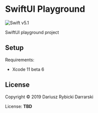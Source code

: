 # SwiftUI Playground

![Swift v5.1](https://img.shields.io/badge/swift-v5.1-orange.svg)

SwiftUI playground project

## Setup

Requirements:

- Xcode 11 beta 6

## License

Copyright © 2019 Dariusz Rybicki Darrarski

License: **TBD**
